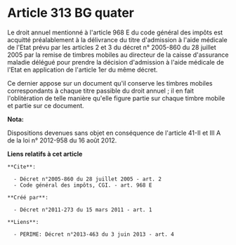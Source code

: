 # Article 313 BG quater

Le droit annuel mentionné à l'article 968 E du code général des impôts est acquitté préalablement à la délivrance du titre
d'admission à l'aide médicale de l'Etat prévu par les articles 2 et 3 du décret n° 2005-860 du 28 juillet 2005 par la remise
de timbres mobiles au directeur de la caisse d'assurance maladie délégué pour prendre la décision d'admission à l'aide
médicale de l'Etat en application de l'article 1er du même décret. 

Ce dernier appose sur un document qu'il conserve les timbres mobiles correspondants à chaque titre passible du droit annuel ;
il en fait l'oblitération de telle manière qu'elle figure partie sur chaque timbre mobile et partie sur ce document.

**Nota:**

Dispositions devenues sans objet en conséquence de l'article 41-II et III A de la loi n° 2012-958 du 16 août 2012.

**Liens relatifs à cet article**

	**Cite**:

	  - Décret n°2005-860 du 28 juillet 2005 - art. 2
	  - Code général des impôts, CGI. - art. 968 E

	**Créé par**:

	  - Décret n°2011-273 du 15 mars 2011 - art. 1

	**Liens**:

	  - PERIME: Décret n°2013-463 du 3 juin 2013 - art. 4
